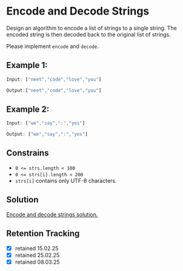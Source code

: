 # Encode and Decode Strings

Design an algorithm to encode a list of strings to a single string. The encoded string is then decoded back to the original list of strings.

Please implement `encode` and `decode`.

## Example 1:

```ts
Input: ["neet","code","love","you"]

Output:["neet","code","love","you"]
```

## Example 2:

```ts
Input: ["we","say",":","yes"]

Output: ["we","say",":","yes"]
```

## Constrains

- `0 <= strs.length < 100`
- `0 <= strs[i].length < 200`
- `strs[i]` contains only UTF-8 characters.


## Solution

[Encode and decode strings solution.](encode-decode-solution.md)

## Retention Tracking

- [x] retained 15.02.25
- [x] retained 25.02.25
- [x] retained 08.03.25